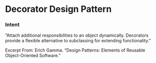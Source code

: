 # Decorator Design Pattern

### Intent

“Attach additional responsibilities to an object dynamically. Decorators provide a flexible alternative to subclassing for extending functionality.”

Excerpt From: Erich Gamma. “Design Patterns: Elements of Reusable Object-Oriented Software.” 

